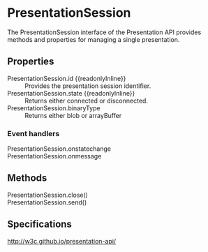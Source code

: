 # PresentationSession

The PresentationSession interface of the Presentation API provides methods and properties for managing a single presentation.

## Properties

<dl>
  <dt>PresentationSession.id {{readonlyInline}}</dt>
  <dd>Provides the presentation session identifier.</dd>
  <dt>PresentationSession.state {{readonlyInline}}</dt>
  <dd>Returns either connected or disconnected.</dd>
  <dt>PresentationSession.binaryType</dt>
  <dd>Returns either blob or arrayBuffer</dd>
</dl>

### Event handlers

<dl>
  <dt>PresentationSession.onstatechange</dt>
  <dd></dd>
  <dt>PresentationSession.onmessage</dt>
  <dd></dd>
</dl>

## Methods

<dl>
  <dt>PresentationSession.close()</dt>
  <dd></dd>
  <dt>PresentationSession.send()</dt>
  <dd></dd>
</dl>

## Specifications

<http://w3c.github.io/presentation-api/>
